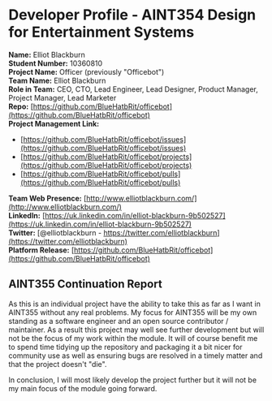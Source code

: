 # Developer Profile - AINT354 Design for Entertainment Systems

**Name:** Elliot Blackburn
<br>
**Student Number:** 10360810
<br>
**Project Name:** Officer (previously "Officebot")
<br>
**Team Name:** Elliot Blackburn
<br>
**Role in Team:** CEO, CTO, Lead Engineer, Lead Designer, Product Manager, Project Manager, Lead Marketer
<br>
**Repo:** [https://github.com/BlueHatbRit/officebot](https://github.com/BlueHatbRit/officebot)
<br>
**Project Management Link:**

* [https://github.com/BlueHatbRit/officebot/issues](https://github.com/BlueHatbRit/officebot/issues)
* [https://github.com/BlueHatbRit/officebot/projects](https://github.com/BlueHatbRit/officebot/projects)
* [https://github.com/BlueHatbRit/officebot/pulls](https://github.com/BlueHatbRit/officebot/pulls)

**Team Web Presence:** [http://www.elliotblackburn.com/](http://www.elliotblackburn.com/)
<br>
**LinkedIn:** [https://uk.linkedin.com/in/elliot-blackburn-9b502527](https://uk.linkedin.com/in/elliot-blackburn-9b502527)
<br>
**Twitter:** [@elliotblackburn - https://twitter.com/elliotblackburn](https://twitter.com/elliotblackburn)
<br>
**Platform Release:** [https://github.com/BlueHatbRit/officebot](https://github.com/BlueHatbRit/officebot)

## AINT355 Continuation Report

As this is an individual project have the ability to take this as far as I want in AINT355 without any real problems. My focus for AINT355 will be my own standing as a software engineer and an open source contributor / maintainer. As a result this project may well see further development but will not be the focus of my work within the module. It will of course benefit me to spend time tidying up the repository and packaging it a bit nicer for community use as well as ensuring bugs are resolved in a timely matter and that the project doesn't "die".

In conclusion, I will most likely develop the project further but it will not be my main focus of the module going forward.
